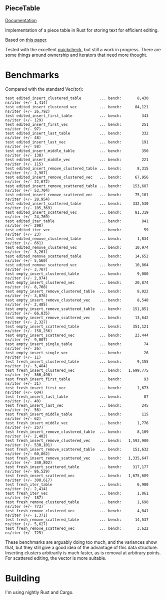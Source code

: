 PieceTable
----------
[Documentation](http://andreasfrom.github.io/piecetable/)

Implementation of a piece table in Rust for storing text for efficient editing.

Based on [this paper](https://www.cs.unm.edu/~crowley/papers/sds.pdf).

Tested with the excellent [quickcheck](https://github.com/BurntSushi/quickcheck), but still a work in progress.
There are some things around ownership and iterators that need more thought.

# Benchmarks

Compared with the standard Vec(tor):

```
test edited_insert_clustered_table        ... bench:       8,430 ns/iter (+/- 1,414)
test edited_insert_clustered_vec          ... bench:      84,121 ns/iter (+/- 26,792)
test edited_insert_first_table            ... bench:         343 ns/iter (+/- 129)
test edited_insert_first_vec              ... bench:         251 ns/iter (+/- 97)
test edited_insert_last_table             ... bench:         332 ns/iter (+/- 48)
test edited_insert_last_vec               ... bench:         191 ns/iter (+/- 58)
test edited_insert_middle_table           ... bench:         350 ns/iter (+/- 138)
test edited_insert_middle_vec             ... bench:         221 ns/iter (+/- 115)
test edited_insert_remove_clustered_table ... bench:       8,315 ns/iter (+/- 2,987)
test edited_insert_remove_clustered_vec   ... bench:      67,956 ns/iter (+/- 22,672)
test edited_insert_remove_scattered_table ... bench:     153,687 ns/iter (+/- 53,704)
test edited_insert_remove_scattered_vec   ... bench:      75,101 ns/iter (+/- 28,954)
test edited_insert_scattered_table        ... bench:     332,530 ns/iter (+/- 105,369)
test edited_insert_scattered_vec          ... bench:      81,319 ns/iter (+/- 24,769)
test edited_iter_table                    ... bench:         841 ns/iter (+/- 298)
test edited_iter_vec                      ... bench:          59 ns/iter (+/- 23)
test edited_remove_clustered_table        ... bench:       1,834 ns/iter (+/- 661)
test edited_remove_clustered_vec          ... bench:      10,974 ns/iter (+/- 3,261)
test edited_remove_scattered_table        ... bench:      14,652 ns/iter (+/- 5,560)
test edited_remove_scattered_vec          ... bench:      10,864 ns/iter (+/- 3,707)
test empty_insert_clustered_table         ... bench:       9,080 ns/iter (+/- 2,974)
test empty_insert_clustered_vec           ... bench:      20,874 ns/iter (+/- 8,708)
test empty_insert_remove_clustered_table  ... bench:       8,022 ns/iter (+/- 3,076)
test empty_insert_remove_clustered_vec    ... bench:       8,548 ns/iter (+/- 2,485)
test empty_insert_remove_scattered_table  ... bench:     151,851 ns/iter (+/- 66,835)
test empty_insert_remove_scattered_vec    ... bench:      13,642 ns/iter (+/- 2,327)
test empty_insert_scattered_table         ... bench:     351,121 ns/iter (+/- 158,236)
test empty_insert_scattered_vec           ... bench:      23,444 ns/iter (+/- 9,007)
test empty_insert_single_table            ... bench:          74 ns/iter (+/- 26)
test empty_insert_single_vec              ... bench:          26 ns/iter (+/- 11)
test fresh_insert_clustered_table         ... bench:       9,155 ns/iter (+/- 3,484)
test fresh_insert_clustered_vec           ... bench:   1,699,775 ns/iter (+/- 366,498)
test fresh_insert_first_table             ... bench:          93 ns/iter (+/- 31)
test fresh_insert_first_vec               ... bench:       1,673 ns/iter (+/- 604)
test fresh_insert_last_table              ... bench:          87 ns/iter (+/- 40)
test fresh_insert_last_vec                ... bench:         245 ns/iter (+/- 56)
test fresh_insert_middle_table            ... bench:         115 ns/iter (+/- 62)
test fresh_insert_middle_vec              ... bench:       1,776 ns/iter (+/- 257)
test fresh_insert_remove_clustered_table  ... bench:       8,109 ns/iter (+/- 2,402)
test fresh_insert_remove_clustered_vec    ... bench:   1,593,900 ns/iter (+/- 530,101)
test fresh_insert_remove_scattered_table  ... bench:     151,632 ns/iter (+/- 60,862)
test fresh_insert_remove_scattered_vec    ... bench:   1,335,647 ns/iter (+/- 340,802)
test fresh_insert_scattered_table         ... bench:     317,177 ns/iter (+/- 86,529)
test fresh_insert_scattered_vec           ... bench:   1,675,689 ns/iter (+/- 300,617)
test fresh_iter_table                     ... bench:       6,980 ns/iter (+/- 2,414)
test fresh_iter_vec                       ... bench:       1,061 ns/iter (+/- 187)
test fresh_remove_clustered_table         ... bench:       1,698 ns/iter (+/- 773)
test fresh_remove_clustered_vec           ... bench:       4,041 ns/iter (+/- 1,371)
test fresh_remove_scattered_table         ... bench:      14,537 ns/iter (+/- 5,627)
test fresh_remove_scattered_vec           ... bench:       3,622 ns/iter (+/- 725)
```

These benchmarks are arguably doing too much, and the variances show that, but they still give a good idea of the advantage of this data structure.
Inserting clusters arbitrarily is much faster, as is removal at arbitrary points.
For scattered editing, the vector is more suitable.

# Building

I'm using nightly Rust and Cargo.
